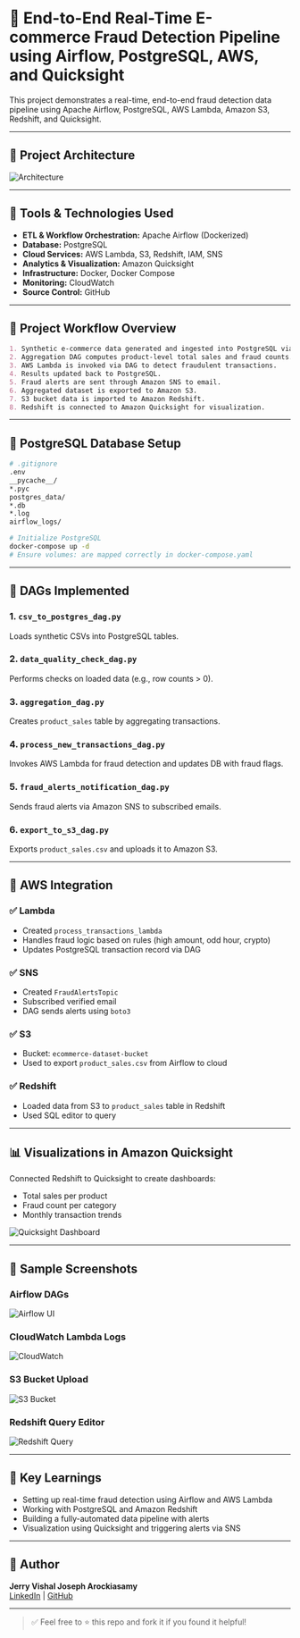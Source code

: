 
# 🛒 End-to-End Real-Time E-commerce Fraud Detection Pipeline using Airflow, PostgreSQL, AWS, and Quicksight

This project demonstrates a real-time, end-to-end fraud detection data pipeline using Apache Airflow, PostgreSQL, AWS Lambda, Amazon S3, Redshift, and Quicksight.

---

## 📌 Project Architecture

![Architecture](screenshots/architecture.png)

---

## 📂 Tools & Technologies Used

- **ETL & Workflow Orchestration:** Apache Airflow (Dockerized)
- **Database:** PostgreSQL
- **Cloud Services:** AWS Lambda, S3, Redshift, IAM, SNS
- **Analytics & Visualization:** Amazon Quicksight
- **Infrastructure:** Docker, Docker Compose
- **Monitoring:** CloudWatch
- **Source Control:** GitHub

---

## 🚀 Project Workflow Overview

```markdown
1. Synthetic e-commerce data generated and ingested into PostgreSQL via Airflow DAG.
2. Aggregation DAG computes product-level total sales and fraud counts.
3. AWS Lambda is invoked via DAG to detect fraudulent transactions.
4. Results updated back to PostgreSQL.
5. Fraud alerts are sent through Amazon SNS to email.
6. Aggregated dataset is exported to Amazon S3.
7. S3 bucket data is imported to Amazon Redshift.
8. Redshift is connected to Amazon Quicksight for visualization.
```

---

## 🐘 PostgreSQL Database Setup

```bash
# .gitignore
.env
__pycache__/
*.pyc
postgres_data/
*.db
*.log
airflow_logs/

# Initialize PostgreSQL
docker-compose up -d
# Ensure volumes: are mapped correctly in docker-compose.yaml
```

---

## 🧱 DAGs Implemented

### 1. `csv_to_postgres_dag.py`
Loads synthetic CSVs into PostgreSQL tables.

### 2. `data_quality_check_dag.py`
Performs checks on loaded data (e.g., row counts > 0).

### 3. `aggregation_dag.py`
Creates `product_sales` table by aggregating transactions.

### 4. `process_new_transactions_dag.py`
Invokes AWS Lambda for fraud detection and updates DB with fraud flags.

### 5. `fraud_alerts_notification_dag.py`
Sends fraud alerts via Amazon SNS to subscribed emails.

### 6. `export_to_s3_dag.py`
Exports `product_sales.csv` and uploads it to Amazon S3.

---

## 🔐 AWS Integration

### ✅ Lambda
- Created `process_transactions_lambda`
- Handles fraud logic based on rules (high amount, odd hour, crypto)
- Updates PostgreSQL transaction record via DAG

### ✅ SNS
- Created `FraudAlertsTopic`
- Subscribed verified email
- DAG sends alerts using `boto3`

### ✅ S3
- Bucket: `ecommerce-dataset-bucket`
- Used to export `product_sales.csv` from Airflow to cloud

### ✅ Redshift
- Loaded data from S3 to `product_sales` table in Redshift
- Used SQL editor to query

---

## 📊 Visualizations in Amazon Quicksight

Connected Redshift to Quicksight to create dashboards:
- Total sales per product
- Fraud count per category
- Monthly transaction trends

![Quicksight Dashboard](screenshots/quicksight_dashboard.png)

---

## 📸 Sample Screenshots

### Airflow DAGs
![Airflow UI](screenshots/airflow_ui.png)

### CloudWatch Lambda Logs
![CloudWatch](screenshots/cloudwatch_logs.png)

### S3 Bucket Upload
![S3 Bucket](screenshots/s3_upload.png)

### Redshift Query Editor
![Redshift Query](screenshots/redshift_query.png)

---

## 🧠 Key Learnings

- Setting up real-time fraud detection using Airflow and AWS Lambda
- Working with PostgreSQL and Amazon Redshift
- Building a fully-automated data pipeline with alerts
- Visualization using Quicksight and triggering alerts via SNS

---

## 📎 Author

**Jerry Vishal Joseph Arockiasamy**  
[LinkedIn](https://linkedin.com/in/jerryvishal) | [GitHub](https://github.com/JerryVishal)

---

> ✅ Feel free to ⭐ this repo and fork it if you found it helpful!
